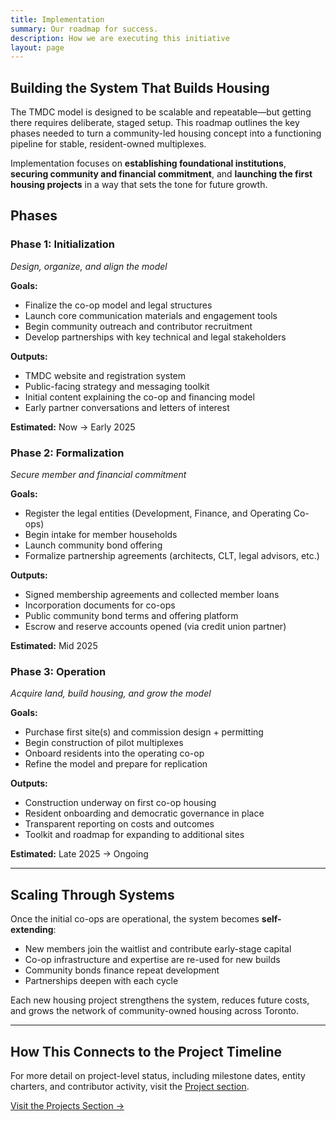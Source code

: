 ```yaml
---
title: Implementation
summary: Our roadmap for success.
description: How we are executing this initiative
layout: page
---
```


## Building the System That Builds Housing

The TMDC model is designed to be scalable and repeatable—but getting there requires deliberate, staged setup. This roadmap outlines the key phases needed to turn a community-led housing concept into a functioning pipeline for stable, resident-owned multiplexes.

Implementation focuses on **establishing foundational institutions**, **securing community and financial commitment**, and **launching the first housing projects** in a way that sets the tone for future growth.

## Phases

### Phase 1: Initialization

_Design, organize, and align the model_

**Goals:**

- Finalize the co-op model and legal structures
- Launch core communication materials and engagement tools
- Begin community outreach and contributor recruitment
- Develop partnerships with key technical and legal stakeholders

**Outputs:**

- TMDC website and registration system
- Public-facing strategy and messaging toolkit
- Initial content explaining the co-op and financing model
- Early partner conversations and letters of interest

**Estimated:**
Now → Early 2025

### Phase 2: Formalization

_Secure member and financial commitment_

**Goals:**

- Register the legal entities (Development, Finance, and Operating Co-ops)
- Begin intake for member households
- Launch community bond offering
- Formalize partnership agreements (architects, CLT, legal advisors, etc.)

**Outputs:**

- Signed membership agreements and collected member loans
- Incorporation documents for co-ops
- Public community bond terms and offering platform
- Escrow and reserve accounts opened (via credit union partner)

**Estimated:**
Mid 2025

### Phase 3: Operation

_Acquire land, build housing, and grow the model_

**Goals:**

- Purchase first site(s) and commission design + permitting
- Begin construction of pilot multiplexes
- Onboard residents into the operating co-op
- Refine the model and prepare for replication

**Outputs:**

- Construction underway on first co-op housing
- Resident onboarding and democratic governance in place
- Transparent reporting on costs and outcomes
- Toolkit and roadmap for expanding to additional sites

**Estimated:**
Late 2025 → Ongoing

---

## Scaling Through Systems

Once the initial co-ops are operational, the system becomes **self-extending**:

- New members join the waitlist and contribute early-stage capital
- Co-op infrastructure and expertise are re-used for new builds
- Community bonds finance repeat development
- Partnerships deepen with each cycle

Each new housing project strengthens the system, reduces future costs, and grows the network of community-owned housing across Toronto.

---

## How This Connects to the Project Timeline

For more detail on project-level status, including milestone dates, entity charters, and contributor activity, visit the [Project section](/projects/).

<footer>
<div role="group">
  <a class="secondary" role="button" href="{{'/projects' | relative_url }}">Visit the Projects Section →</a>
</div>
</footer>
